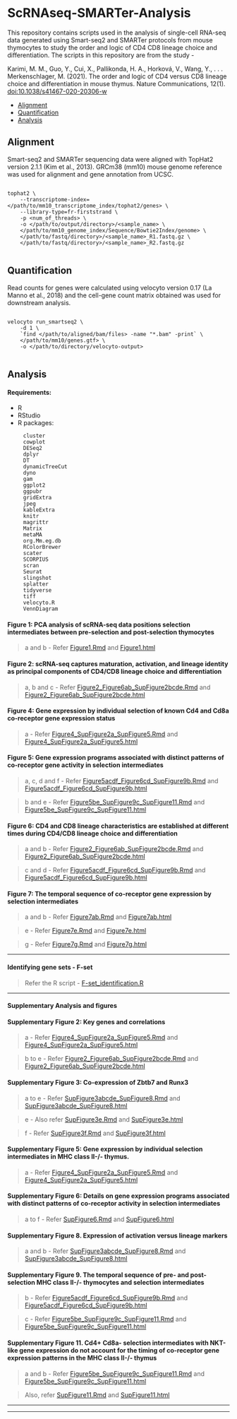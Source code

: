 # ScRNAseq-SMARTer-Analysis

This repository contains scripts used in the analysis of single-cell RNA-seq data generated using Smart-seq2 and SMARTer protocols from mouse thymocytes to study the order and logic of CD4 CD8 lineage choice and differentiation. The scripts in this repository are from the study -


Karimi, M. M., Guo, Y., Cui, X., Pallikonda, H. A., Horková, V., Wang, Y., . . . Merkenschlager, M. (2021). The order and logic of CD4 versus CD8 lineage choice and differentiation in mouse thymus. Nature Communications, 12(1). [doi:10.1038/s41467-020-20306-w](https://doi.org/10.1038/s41467-020-20306-w)



- [Alignment](#alignment)
- [Quantification](#quantification)
- [Analysis](#analysis)



## Alignment

Smart-seq2 and SMARTer sequencing data were aligned with TopHat2 version 2.1.1 (Kim et al., 2013). GRCm38 (mm10) mouse genome reference was used for alignment and gene annotation from UCSC.

```

tophat2 \
	--transcriptome-index=</path/to/mm10_transcriptome_index/tophat2/genes> \
	--library-type=fr-firststrand \
	-p <num_of_threads> \
	-o </path/to/output/directory>/<sample_name> \
	</path/to/mm10_genome_index/Sequence/Bowtie2Index/genome> \
	</path/to/fastq/directory>/<sample_name>_R1.fastq.gz \
	</path/to/fastq/directory>/<sample_name>_R2.fastq.gz


```



## Quantification

Read counts for genes were calculated using velocyto version 0.17 (La Manno et al., 2018) and the cell-gene count matrix obtained was used for downstream analysis.

```

velocyto run_smartseq2 \
	-d 1 \
	`find </path/to/aligned/bam/files> -name "*.bam" -print` \
	</path/to/mm10/genes.gtf> \
	-o </path/to/directory/velocyto-output>


```

## Analysis

#### Requirements:

* R
* RStudio
* R packages:

```
     cluster
     cowplot
     DESeq2
     dplyr
     DT
     dynamicTreeCut
     dyno
     gam
     ggplot2
     ggpubr
     gridExtra
     jpeg
     kableExtra
     knitr
     magrittr
     Matrix
     metaMA
     org.Mm.eg.db
     RColorBrewer
     scater
     SCORPIUS
     scran
     Seurat
     slingshot
     splatter
     tidyverse
     tiff
     velocyto.R
     VennDiagram
```


#### Figure 1: PCA analysis of scRNA-seq data positions selection intermediates between pre-selection and post-selection thymocytes

> a and b - Refer [Figure1.Rmd](Figure1.Rmd) and [Figure1.html](Figure1.html)

#### Figure 2: scRNA-seq captures maturation, activation, and lineage identity as principal components of CD4/CD8 lineage choice and differentiation

> a, b and c - Refer [Figure2_Figure6ab_SupFigure2bcde.Rmd](Figure2_Figure6ab_SupFigure2bcde.Rmd) and [Figure2_Figure6ab_SupFigure2bcde.html](Figure2_Figure6ab_SupFigure2bcde.html)


#### Figure 4: Gene expression by individual selection of known Cd4 and Cd8a co-receptor gene expression status

> a - Refer [Figure4_SupFigure2a_SupFigure5.Rmd](Figure4_SupFigure2a_SupFigure5.Rmd) and [Figure4_SupFigure2a_SupFigure5.html](Figure4_SupFigure2a_SupFigure5.html)



#### Figure 5: Gene expression programs associated with distinct patterns of co-receptor gene activity in selection intermediates

> a, c, d and f - Refer [Figure5acdf_Figure6cd_SupFigure9b.Rmd](Figure5acdf_Figure6cd_SupFigure9b.Rmd) and [Figure5acdf_Figure6cd_SupFigure9b.html](Figure5acdf_Figure6cd_SupFigure9b.html)

> b and e - Refer [Figure5be_SupFigure9c_SupFigure11.Rmd](Figure5be_SupFigure9c_SupFigure11.Rmd) and [Figure5be_SupFigure9c_SupFigure11.html](Figure5be_SupFigure9c_SupFigure11.html)



#### Figure 6: CD4 and CD8 lineage characteristics are established at different times during CD4/CD8 lineage choice and differentiation

> a and b - Refer [Figure2_Figure6ab_SupFigure2bcde.Rmd](Figure2_Figure6ab_SupFigure2bcde.Rmd) and [Figure2_Figure6ab_SupFigure2bcde.html](Figure2_Figure6ab_SupFigure2bcde.html)

> c and d - Refer [Figure5acdf_Figure6cd_SupFigure9b.Rmd](Figure5acdf_Figure6cd_SupFigure9b.Rmd) and [Figure5acdf_Figure6cd_SupFigure9b.html](Figure5acdf_Figure6cd_SupFigure9b.html)


#### Figure 7: The temporal sequence of co-receptor gene expression by selection intermediates

> a and b - Refer [Figure7ab.Rmd](Figure7ab.Rmd) and [Figure7ab.html](Figure7ab.html)

> e - Refer [Figure7e.Rmd](Figure7e.Rmd) and [Figure7e.html](Figure7e.html)

> g - Refer [Figure7g.Rmd](Figure7g.Rmd) and [Figure7g.html](Figure7g.html)


------------

#### Identifying gene sets - F-set

> Refer the R script - [F-set_identification.R](F-set_identification.R)


------------

#### Supplementary Analysis and figures

#### Supplementary Figure 2: Key genes and correlations

> a - Refer [Figure4_SupFigure2a_SupFigure5.Rmd](Figure4_SupFigure2a_SupFigure5.Rmd) and [Figure4_SupFigure2a_SupFigure5.html](Figure4_SupFigure2a_SupFigure5.html)

> b to e - Refer [Figure2_Figure6ab_SupFigure2bcde.Rmd](Figure2_Figure6ab_SupFigure2bcde.Rmd) and [Figure2_Figure6ab_SupFigure2bcde.html](Figure2_Figure6ab_SupFigure2bcde.html)


#### Supplementary Figure 3: Co-expression of Zbtb7 and Runx3

> a to e - Refer [SupFigure3abcde_SupFigure8.Rmd](SupFigure3abcde_SupFigure8.Rmd) and [SupFigure3abcde_SupFigure8.html](SupFigure3abcde_SupFigure8.html)

> e - Also refer [SupFigure3e.Rmd](SupFigure3e.Rmd) and [SupFigure3e.html](SupFigure3e.html)

> f - Refer [SupFigure3f.Rmd](SupFigure3f.Rmd) and [SupFigure3f.html](SupFigure3f.html)



#### Supplementary Figure 5: Gene expression by individual selection intermediates in MHC class II-/- thymus.  

> a - Refer [Figure4_SupFigure2a_SupFigure5.Rmd](Figure4_SupFigure2a_SupFigure5.Rmd) and [Figure4_SupFigure2a_SupFigure5.html](Figure4_SupFigure2a_SupFigure5.html)


#### Supplementary Figure 6: Details on gene expression programs associated with distinct patterns of co-receptor activity in selection intermediates

> a to f - Refer [SupFigure6.Rmd](SupFigure6.Rmd) and [SupFigure6.html](SupFigure6.html)



#### Supplementary Figure 8. Expression of activation versus lineage markers

> a and b - Refer [SupFigure3abcde_SupFigure8.Rmd](SupFigure3abcde_SupFigure8.Rmd) and [SupFigure3abcde_SupFigure8.html](SupFigure3abcde_SupFigure8.html)



#### Supplementary Figure 9. The temporal sequence of pre- and post-selection MHC class II-/- thymocytes and selection intermediates

> b - Refer [Figure5acdf_Figure6cd_SupFigure9b.Rmd](Figure5acdf_Figure6cd_SupFigure9b.Rmd) and
[Figure5acdf_Figure6cd_SupFigure9b.html](Figure5acdf_Figure6cd_SupFigure9b.html)

> c - Refer [Figure5be_SupFigure9c_SupFigure11.Rmd](Figure5be_SupFigure9c_SupFigure11.Rmd) and [Figure5be_SupFigure9c_SupFigure11.html](Figure5be_SupFigure9c_SupFigure11.html)



#### Supplementary Figure 11. Cd4+ Cd8a- selection intermediates with NKT-like gene expression do not account for the timing of co-receptor gene expression patterns in the MHC class II-/- thymus

> a and b - Refer [Figure5be_SupFigure9c_SupFigure11.Rmd](Figure5be_SupFigure9c_SupFigure11.Rmd) and [Figure5be_SupFigure9c_SupFigure11.html](Figure5be_SupFigure9c_SupFigure11.html)

>Also, refer [SupFigure11.Rmd](SupFigure11.Rmd) and [SupFigure11.html](SupFigure11.html)




------------
------------
